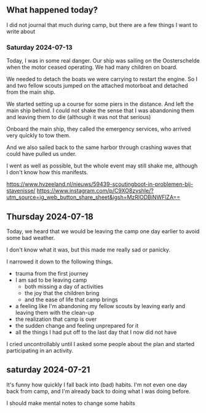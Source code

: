## What happened today?

I did not journal that much during camp, but there are a few things I want to write about

### Saturday 2024-07-13

Today, I was in some real danger. Our ship was sailing on the Oosterschelde when the motor ceased operating. We had many children on board.

We needed to detach the boats we were carrying to restart the engine. So I and two fellow scouts jumped on the attached motorboat and detached from the main ship.

We started setting up a course for some piers in the distance. And left the main ship behind.
I could not shake the sense that I was abandoning them and leaving them to die (although it was not that serious)

Onboard the main ship, they called the emergency services, who arrived very quickly to tow them.

And we also sailed back to the same harbor through crashing waves that could have pulled us under.

I went as well as possible, but the whole event may still shake me, although I don't know how this manifests.

<https://www.hvzeeland.nl/nieuws/59439-scoutingboot-in-problemen-bij-stavenisse/>
<https://www.instagram.com/p/C9XO8zvshle/?utm_source=ig_web_button_share_sheet&igsh=MzRlODBiNWFlZA==>

## Thursday 2024-07-18

Today, we heard that we would be leaving the camp one day earlier to avoid some bad weather.

I don't know what it was, but this made me really sad or panicky.

I narrowed it down to the following things.

- trauma from the first journey
- I am sad to be leaving camp
  - both missing a day of activities
  - the joy that the children bring
  - and the ease of life that camp brings
- a feeling like I'm abandoning my fellow scouts by leaving early and leaving them with the clean-up
- the realization that camp is over
- the sudden change and feeling unprepared for it
- all the things I had put off to the last day that I now did not have

I cried uncontrollably until I asked some people about the plan and started participating in an activity.

## saturday 2024-07-21

It's funny how quickly I fall back into (bad) habits.
I'm not even one day back from camp, and I'm already back to doing what I was doing before.

I should make mental notes to change some habits
